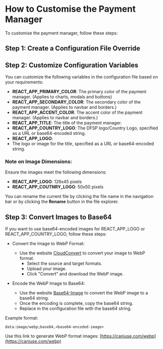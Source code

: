 # How to Customise the Payment Manager

To customise the payment manager, follow these steps:


## Step 1: Create a Configuration File Override

## Step 2: Customize Configuration Variables
You can customize the following variables in the configuration file based on your requirements:

- **REACT_APP_PRIMARY_COLOR**: The primary color of the payment manager. (Applies to charts, modals and buttons)
- **REACT_APP_SECONDARY_COLOR**: The secondary color of the payment manager. (Applies to navbar and borders.) 
- **REACT_APP_ACCENT_COLOR**: The accent color of the payment manager. (Applies to navbar and borders.) 
- **REACT_APP_TITLE**: The title of the payment manager.
- **REACT_APP_COUNTRY_LOGO**: The DFSP logo/Country Logo, specified as a URL or base64-encoded string.
- **REACT_APP_LOGO**: 
-   The logo or image for the title, specified as a URL or base64-encoded string.

### Note on Image Dimensions:
Ensure the images meet the following dimensions:

- **REACT_APP_LOGO**:  126x45 pixels
- **REACT_APP_COUTNRY_LOGO**: 50x50 pixels

You can rename the current file by clicking the file name in the navigation bar or by clicking the **Rename** button in the file explorer.

## Step 3: Convert Images to Base64

If you want to use base64-encoded images for REACT_APP_LOGO or REACT_APP_COUNTRY_LOGO, follow these steps:

- Convert the Image to WebP Format:	
	- Use the website [CloudConvert](https://cloudconvert.com/) to convert your image to WebP format.
		- Select the source and target formats.
		- Upload your image.
		- Click "Convert" and download the WebP image.

- Encode the WebP Image to Base64:
	- Use the website [Base64-Image](https://www.base64-image.de/) to convert the WebP image to a base64 string.
	-   Once the encoding is complete, copy the base64 string.
	-   Replace <base64-encoded-image> in the configuration file with the base64 string.

Example format:	

	data:image/webp;base64,<base64-encoded-image>
	
Use this link to generate WebP format images: [https://caniuse.com/webp](https://caniuse.com/webp)
